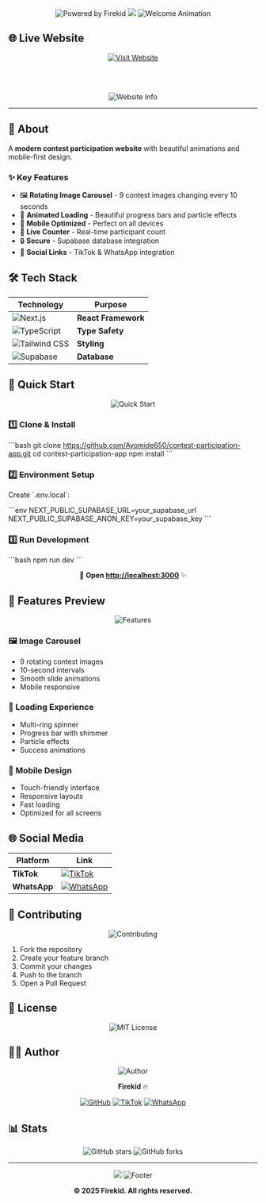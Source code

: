 <div align="center">

<img src="https://readme-typing-svg.herokuapp.com?font=Fira+Code&size=24&duration=2000&pause=800&color=FF6B6B&center=true&vCenter=true&width=400&lines=🔥+Powered+by+Firekid" alt="Powered by Firekid" />

<img src="https://capsule-render.vercel.app/api?type=waving&color=gradient&customColorList=0,2,2,5,30&height=200&section=header&text=Contest%20Hub&fontSize=50&fontColor=fff&animation=fadeIn&fontAlignY=38&desc=Join%20the%20Ultimate%20Contest&descAlignY=51&descAlign=62" />

<img src="https://readme-typing-svg.herokuapp.com?font=Fira+Code&size=30&duration=3000&pause=1000&color=00D4FF&center=true&vCenter=true&width=600&lines=🎉+Welcome+to+Contest+Hub!;🚀+Register+%26+Win+Prizes!;✨+Mobile+Optimized!" alt="Welcome Animation" />

</div>

## 🌐 Live Website

<div align="center">

<a href="https://jointhecontest.vercel.app" target="_blank">
  <img src="https://img.shields.io/badge/🌟_VISIT_THE_WEBSITE-FF6B6B?style=for-the-badge&logoColor=white&labelColor=000000" alt="Visit Website" />
</a>

<br><br>

<img src="https://readme-typing-svg.herokuapp.com?font=Fira+Code&size=20&duration=2000&pause=500&color=00FF88&center=true&vCenter=true&width=500&lines=👆+Click+to+join+the+contest!;⚡+Fast+%26+Mobile+Ready!" alt="Website Info" />

</div>

---

## 📖 About

A **modern contest participation website** with beautiful animations and mobile-first design.

### ✨ Key Features
- 🖼️ **Rotating Image Carousel** - 9 contest images changing every 10 seconds
- 🚀 **Animated Loading** - Beautiful progress bars and particle effects
- 📱 **Mobile Optimized** - Perfect on all devices
- 🎯 **Live Counter** - Real-time participant count
- 🔒 **Secure** - Supabase database integration
- 📲 **Social Links** - TikTok & WhatsApp integration

## 🛠️ Tech Stack

<div align="center">

| Technology | Purpose |
|------------|---------|
| ![Next.js](https://img.shields.io/badge/Next.js-000000?style=for-the-badge&logo=next.js&logoColor=white) | **React Framework** |
| ![TypeScript](https://img.shields.io/badge/TypeScript-3178C6?style=for-the-badge&logo=typescript&logoColor=white) | **Type Safety** |
| ![Tailwind CSS](https://img.shields.io/badge/Tailwind_CSS-38B2AC?style=for-the-badge&logo=tailwind-css&logoColor=white) | **Styling** |
| ![Supabase](https://img.shields.io/badge/Supabase-3ECF8E?style=for-the-badge&logo=supabase&logoColor=white) | **Database** |

</div>

## 🚀 Quick Start

<div align="center">

<img src="https://readme-typing-svg.herokuapp.com?font=Fira+Code&size=22&duration=2500&pause=800&color=4ECDC4&center=true&vCenter=true&width=500&lines=🛠️+Ready+to+get+started%3F;📋+Follow+these+steps!" alt="Quick Start" />

</div>

### 1️⃣ Clone & Install

\`\`\`bash
git clone https://github.com/Ayomide650/contest-participation-app.git
cd contest-participation-app
npm install
\`\`\`

### 2️⃣ Environment Setup

Create \`.env.local\`:

\`\`\`env
NEXT_PUBLIC_SUPABASE_URL=your_supabase_url
NEXT_PUBLIC_SUPABASE_ANON_KEY=your_supabase_key
\`\`\`

### 3️⃣ Run Development

\`\`\`bash
npm run dev
\`\`\`

<div align="center">

🎉 **Open [http://localhost:3000](http://localhost:3000)** ✨

</div>

## 🎨 Features Preview

<div align="center">

<img src="https://readme-typing-svg.herokuapp.com?font=Fira+Code&size=25&duration=3000&pause=1000&color=FF9F43&center=true&vCenter=true&width=600&lines=✨+Amazing+Features!;🎭+Smooth+Animations;📱+Mobile+Perfect!" alt="Features" />

</div>

### 🖼️ Image Carousel
- 9 rotating contest images
- 10-second intervals
- Smooth slide animations
- Mobile responsive

### 🚀 Loading Experience
- Multi-ring spinner
- Progress bar with shimmer
- Particle effects
- Success animations

### 📱 Mobile Design
- Touch-friendly interface
- Responsive layouts
- Fast loading
- Optimized for all screens

## 🌐 Social Media

<div align="center">

| Platform | Link |
|----------|------|
| **TikTok** | [![TikTok](https://img.shields.io/badge/TikTok-000000?style=for-the-badge&logo=tiktok&logoColor=white)](https://www.tiktok.com/@firekid846) |
| **WhatsApp** | [![WhatsApp](https://img.shields.io/badge/WhatsApp-25D366?style=for-the-badge&logo=whatsapp&logoColor=white)](https://whatsapp.com/channel/0029VaT1YDxFsn0oKfK81n2R) |

</div>

## 🤝 Contributing

<div align="center">

<img src="https://readme-typing-svg.herokuapp.com?font=Fira+Code&size=20&duration=2000&pause=600&color=9B59B6&center=true&vCenter=true&width=400&lines=🤝+Contributions+Welcome!;🌟+Fork+%26+Star!" alt="Contributing" />

</div>

1. Fork the repository
2. Create your feature branch
3. Commit your changes
4. Push to the branch
5. Open a Pull Request

## 📝 License

<div align="center">

![MIT License](https://img.shields.io/badge/License-MIT-yellow.svg?style=for-the-badge)

</div>

## 👨‍💻 Author

<div align="center">

<img src="https://readme-typing-svg.herokuapp.com?font=Fira+Code&size=24&duration=2500&pause=800&color=E74C3C&center=true&vCenter=true&width=500&lines=👋+Created+by+Firekid;🔥+Full+Stack+Developer!" alt="Author" />

<br>

**Firekid** 🔥

[![GitHub](https://img.shields.io/badge/GitHub-100000?style=for-the-badge&logo=github&logoColor=white)](https://github.com/Ayomide650)
[![TikTok](https://img.shields.io/badge/TikTok-000000?style=for-the-badge&logo=tiktok&logoColor=white)](https://www.tiktok.com/@firekid846)
[![WhatsApp](https://img.shields.io/badge/WhatsApp-25D366?style=for-the-badge&logo=whatsapp&logoColor=white)](https://whatsapp.com/channel/0029VaT1YDxFsn0oKfK81n2R)

</div>

## 📊 Stats

<div align="center">

![GitHub stars](https://img.shields.io/github/stars/Ayomide650/contest-participation-app?style=for-the-badge&color=FFD700)
![GitHub forks](https://img.shields.io/github/forks/Ayomide650/contest-participation-app?style=for-the-badge&color=32CD32)

</div>

---

<div align="center">

<img src="https://capsule-render.vercel.app/api?type=waving&color=gradient&customColorList=0,2,2,5,30&height=100&section=footer" />

<img src="https://readme-typing-svg.herokuapp.com?font=Fira+Code&size=18&duration=2500&pause=1000&color=00D4FF&center=true&vCenter=true&width=600&lines=🎉+Thanks+for+visiting!;⭐+Star+if+you+like+it!;🚀+Happy+coding!;💫+Made+with+❤️+by+Firekid" alt="Footer" />

<br>

**© 2025 Firekid. All rights reserved.**

</div>
